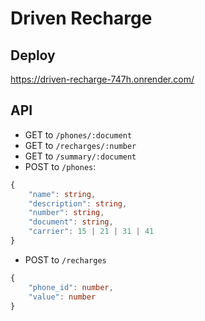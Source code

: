 # Driven Recharge

## Deploy

https://driven-recharge-747h.onrender.com/

## API

- GET to `/phones/:document`
- GET to `/recharges/:number`
- GET to `/summary/:document`
- POST to `/phones`:
```ts
{
    "name": string,
    "description": string,
    "number": string,
    "document": string,
    "carrier": 15 | 21 | 31 | 41
}
```
- POST to `/recharges`
```ts
{
    "phone_id": number,
    "value": number
}
```
